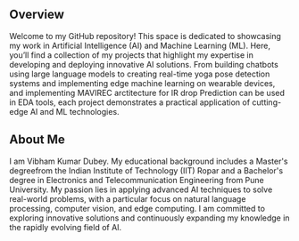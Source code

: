 

## Overview

Welcome to my GitHub repository! This space is dedicated to showcasing my work in Artificial Intelligence (AI) and Machine Learning (ML). Here, you’ll find a collection of my projects that highlight my expertise in developing and deploying innovative AI solutions. From building chatbots using large language models to creating real-time yoga pose detection systems and implementing edge machine learning on wearable devices, and implementing MAVIREC arctitecture for IR drop Prediction can be used in EDA tools, each project demonstrates a practical application of cutting-edge AI and ML technologies.

## About Me

I am Vibham Kumar Dubey. My educational background includes a Master's degreefrom the Indian Institute of Technology (IIT) Ropar and a Bachelor's degree in Electronics and Telecommunication Engineering from Pune University. My passion lies in applying advanced AI techniques to solve real-world problems, with a particular focus on natural language processing, computer vision, and edge computing. I am committed to exploring innovative solutions and continuously expanding my knowledge in the rapidly evolving field of AI.



